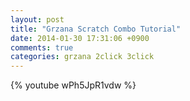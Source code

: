 ```yaml
---
layout: post
title: "Grzana Scratch Combo Tutorial"
date: 2014-01-30 17:31:06 +0900
comments: true
categories: grzana 2click 3click
---
```


{% youtube wPh5JpR1vdw %}
